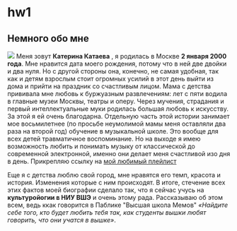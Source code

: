 # hw1
## Немного обо мне
![](https://pp.userapi.com/c627420/v627420859/3ffc0/88VVVdbvqMo.jpg)
Меня зовут 
**Катерина Катаева**
, я родилась в Москве 
**2 января 2000 года**. Мне нравится дата моего рождения, потому что в ней две двойки и два нуля. Но с другой стороны  она, конечно, не самая удобная, так как и детям  взрослым стоит огромных усилий в этот день выйти из дома и прийти на праздник со счастливым лицом. Мама с детства прививала мне любовь к буржуазным развлечениям:  лет с пяти водила в главные музеи Москвы, театры и оперу. Через мучения, страдания и первый интеллектуальные муки родилась большая  любовь к искусству. За этой я ей очень благодарна. Отдельную часть этой истории занимает мое восьмилетнее (по просьбе неумолимой мамы меня оставляли два раза на второй год) обучение в музыкальной школе. Это вообще для всех детей травматичное воспоминание. Но на выходе я имею  возможность любить и понимать музыку от классической до современной электронной, именно они делает меня счастливой изо дня в день. Прикрепляю ссылку на 
[мой любимый плейлист](https://itunes.apple.com/ru/playlist/june/pl.e0c079d2fcfa4d15b2cbae30d9ac1438 "Музычка")

Еще я с детства люблю свой город, мне нравятся его темп, красота и история. Изменения которые с ним происходят. В итоге, стечение всех этих фактов моей биографии сделало так, что я сейчас учусь на  
**культуройогии в НИУ ВШЭ** и очень этому рада. Рассказываю об этом всем, ведь ккак говорится в Паблике "Высшая школа Мемов" 
*«Найдите себе того, кто будет любить тебя так, как студенты вышки любят говорить, что они учатся в вышке»*.
